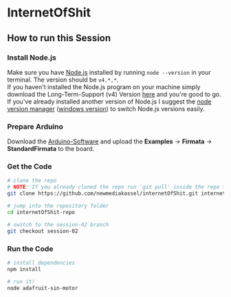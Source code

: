 # InternetOfShit

## How to run this Session

### Install Node.js

Make sure you have [Node.js](https://nodejs.org/) installed by running `node --version` in your terminal. The version should be `v4.*.*`.  
If you haven't installed the Node.js program on your machine simply download the Long-Term-Support (v4) Version [here](https://nodejs.org/en/download/) and you're good to go.
If you've already installed another version of Node.js I suggest the [node version manager](https://github.com/creationix/nvm) ([windows version](https://github.com/coreybutler/nvm-windows)) to switch Node.js versions easily.


### Prepare Arduino

Download the [Arduino-Software](http://arduino.cc/) and upload the __Examples__ -> __Firmata__ -> __StandardFirmata__ to the board.

### Get the Code

```bash
# clone the repo
# NOTE: If you already cloned the repo run 'git pull' inside the repo folder instead to fetch the latest sessions and updates. 
git clone https://github.com/newmediakassel/internetOfShit.git internetOfShit-repo

# jump into the repository folder
cd internetOfShit-repo

# switch to the session-02 branch
git checkout session-02
```

### Run the Code

```bash
# install dependencies
npm install

# run it!
node adafruit-sin-motor
```
